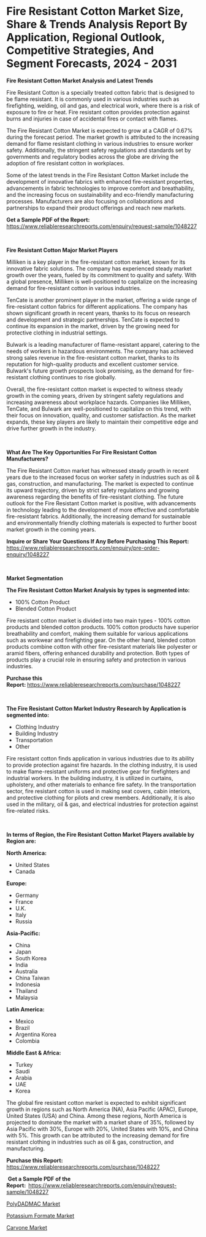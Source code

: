 <p><h1>Fire Resistant Cotton Market Size, Share & Trends Analysis Report By Application, Regional Outlook, Competitive Strategies, And Segment Forecasts, 2024 - 2031</h1></p><p><strong>Fire Resistant Cotton Market Analysis and Latest Trends</strong></p>
<p><p>Fire Resistant Cotton is a specially treated cotton fabric that is designed to be flame resistant. It is commonly used in various industries such as firefighting, welding, oil and gas, and electrical work, where there is a risk of exposure to fire or heat. Fire resistant cotton provides protection against burns and injuries in case of accidental fires or contact with flames.</p><p>The Fire Resistant Cotton Market is expected to grow at a CAGR of 0.67% during the forecast period. The market growth is attributed to the increasing demand for flame resistant clothing in various industries to ensure worker safety. Additionally, the stringent safety regulations and standards set by governments and regulatory bodies across the globe are driving the adoption of fire resistant cotton in workplaces. </p><p>Some of the latest trends in the Fire Resistant Cotton Market include the development of innovative fabrics with enhanced fire-resistant properties, advancements in fabric technologies to improve comfort and breathability, and the increasing focus on sustainability and eco-friendly manufacturing processes. Manufacturers are also focusing on collaborations and partnerships to expand their product offerings and reach new markets.</p></p>
<p><strong>Get a Sample PDF of the Report:&nbsp;</strong> <a href="https://www.reliableresearchreports.com/enquiry/request-sample/1048227">https://www.reliableresearchreports.com/enquiry/request-sample/1048227</a></p>
<p>&nbsp;</p>
<p><strong>Fire Resistant Cotton Major Market Players</strong></p>
<p><p>Milliken is a key player in the fire-resistant cotton market, known for its innovative fabric solutions. The company has experienced steady market growth over the years, fueled by its commitment to quality and safety. With a global presence, Milliken is well-positioned to capitalize on the increasing demand for fire-resistant cotton in various industries.</p><p>TenCate is another prominent player in the market, offering a wide range of fire-resistant cotton fabrics for different applications. The company has shown significant growth in recent years, thanks to its focus on research and development and strategic partnerships. TenCate is expected to continue its expansion in the market, driven by the growing need for protective clothing in industrial settings.</p><p>Bulwark is a leading manufacturer of flame-resistant apparel, catering to the needs of workers in hazardous environments. The company has achieved strong sales revenue in the fire-resistant cotton market, thanks to its reputation for high-quality products and excellent customer service. Bulwark's future growth prospects look promising, as the demand for fire-resistant clothing continues to rise globally.</p><p>Overall, the fire-resistant cotton market is expected to witness steady growth in the coming years, driven by stringent safety regulations and increasing awareness about workplace hazards. Companies like Milliken, TenCate, and Bulwark are well-positioned to capitalize on this trend, with their focus on innovation, quality, and customer satisfaction. As the market expands, these key players are likely to maintain their competitive edge and drive further growth in the industry.</p></p>
<p>&nbsp;</p>
<p><strong>What Are The Key Opportunities For Fire Resistant Cotton Manufacturers?</strong></p>
<p><p>The Fire Resistant Cotton market has witnessed steady growth in recent years due to the increased focus on worker safety in industries such as oil & gas, construction, and manufacturing. The market is expected to continue its upward trajectory, driven by strict safety regulations and growing awareness regarding the benefits of fire-resistant clothing. The future outlook for the Fire Resistant Cotton market is positive, with advancements in technology leading to the development of more effective and comfortable fire-resistant fabrics. Additionally, the increasing demand for sustainable and environmentally friendly clothing materials is expected to further boost market growth in the coming years.</p></p>
<p><strong>Inquire or Share Your Questions If Any Before Purchasing This Report:</strong> <a href="https://www.reliableresearchreports.com/enquiry/pre-order-enquiry/1048227">https://www.reliableresearchreports.com/enquiry/pre-order-enquiry/1048227</a></p>
<p>&nbsp;</p>
<p><strong>Market Segmentation</strong></p>
<p><strong>The Fire Resistant Cotton Market Analysis by types is segmented into:</strong></p>
<p><ul><li>100% Cotton Product</li><li>Blended Cotton Product</li></ul></p>
<p><p>Fire resistant cotton market is divided into two main types - 100% cotton products and blended cotton products. 100% cotton products have superior breathability and comfort, making them suitable for various applications such as workwear and firefighting gear. On the other hand, blended cotton products combine cotton with other fire-resistant materials like polyester or aramid fibers, offering enhanced durability and protection. Both types of products play a crucial role in ensuring safety and protection in various industries.</p></p>
<p><strong>Purchase this Report:&nbsp;</strong><a href="https://www.reliableresearchreports.com/purchase/1048227">https://www.reliableresearchreports.com/purchase/1048227</a></p>
<p>&nbsp;</p>
<p><strong>The Fire Resistant Cotton Market Industry Research by Application is segmented into:</strong></p>
<p><ul><li>Clothing Industry</li><li>Building Industry</li><li>Transportation</li><li>Other</li></ul></p>
<p><p>Fire resistant cotton finds application in various industries due to its ability to provide protection against fire hazards. In the clothing industry, it is used to make flame-resistant uniforms and protective gear for firefighters and industrial workers. In the building industry, it is utilized in curtains, upholstery, and other materials to enhance fire safety. In the transportation sector, fire resistant cotton is used in making seat covers, cabin interiors, and protective clothing for pilots and crew members. Additionally, it is also used in the military, oil & gas, and electrical industries for protection against fire-related risks. </p></p>
<p>&nbsp;</p>
<p><strong>In terms of Region, the Fire Resistant Cotton Market Players available by Region are:</strong></p>
<p>
    <p> <strong> North America: </strong>
        <ul>
            <li>United States</li>
            <li>Canada</li>
        </ul>
        </p> 
    <p> <strong> Europe: </strong>
        <ul>
            <li>Germany</li>
            <li>France</li>
            <li>U.K.</li>
            <li>Italy</li>
            <li>Russia</li>
        </ul>
        </p> 
    <p> <strong> Asia-Pacific: </strong>
        <ul>
            <li>China</li>
            <li>Japan</li>
            <li>South Korea</li>
            <li>India</li>
            <li>Australia</li>
            <li>China Taiwan</li>
            <li>Indonesia</li>
            <li>Thailand</li>
            <li>Malaysia</li>
        </ul>
        </p> 
    <p> <strong> Latin America: </strong>
        <ul>
            <li>Mexico</li>
            <li>Brazil</li>
            <li>Argentina Korea</li>
            <li>Colombia</li>
        </ul>
        </p> 
    <p> <strong> Middle East & Africa: </strong>
        <ul>
            <li>Turkey</li>
            <li>Saudi</li>
            <li>Arabia</li>
            <li>UAE</li>
            <li>Korea</li>
        </ul>
    </p>
    </p>
<p><p>The global fire resistant cotton market is expected to exhibit significant growth in regions such as North America (NA), Asia Pacific (APAC), Europe, United States (USA) and China. Among these regions, North America is projected to dominate the market with a market share of 35%, followed by Asia Pacific with 30%, Europe with 20%, United States with 10%, and China with 5%. This growth can be attributed to the increasing demand for fire resistant clothing in industries such as oil & gas, construction, and manufacturing.</p></p>
<p><strong>Purchase this Report: </strong><a href="https://www.reliableresearchreports.com/purchase/1048227">https://www.reliableresearchreports.com/purchase/1048227</a></p>
<p>&nbsp;<strong>Get a Sample PDF of the Report:&nbsp;&nbsp;</strong><a href="https://www.reliableresearchreports.com/enquiry/request-sample/1048227">https://www.reliableresearchreports.com/enquiry/request-sample/1048227</a></p>
<p><strong></strong></p>
<p><p><a href="https://github.com/danielneavesallisons03mba/Market-Research-Report-List-1/blob/main/polydadmac-market.md">PolyDADMAC Market</a></p><p><a href="https://github.com/changoleonlaverguenzanoexiste/Market-Research-Report-List-2/blob/main/potassium-formate-market.md">Potassium Formate Market</a></p><p><a href="https://github.com/dimitrishawkinswaynenp91rgz/Market-Research-Report-List-1/blob/main/carvone-market.md">Carvone Market</a></p></p>